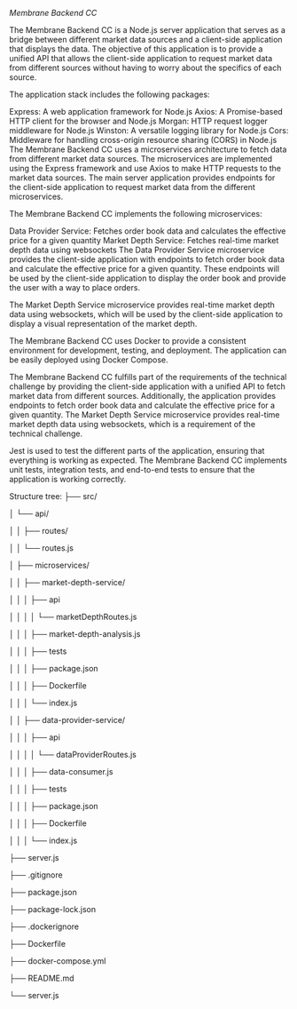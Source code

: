 *Membrane Backend CC*


The Membrane Backend CC is a Node.js server application that serves as a bridge between different market data sources and a client-side application that displays the data. The objective of this application is to provide a unified API that allows the client-side application to request market data from different sources without having to worry about the specifics of each source.

The application stack includes the following packages:

Express: A web application framework for Node.js
Axios: A Promise-based HTTP client for the browser and Node.js
Morgan: HTTP request logger middleware for Node.js
Winston: A versatile logging library for Node.js
Cors: Middleware for handling cross-origin resource sharing (CORS) in Node.js
The Membrane Backend CC uses a microservices architecture to fetch data from different market data sources. The microservices are implemented using the Express framework and use Axios to make HTTP requests to the market data sources. The main server application provides endpoints for the client-side application to request market data from the different microservices.

The Membrane Backend CC implements the following microservices:

Data Provider Service: Fetches order book data and calculates the effective price for a given quantity
Market Depth Service: Fetches real-time market depth data using websockets
The Data Provider Service microservice provides the client-side application with endpoints to fetch order book data and calculate the effective price for a given quantity. These endpoints will be used by the client-side application to display the order book and provide the user with a way to place orders.

The Market Depth Service microservice provides real-time market depth data using websockets, which will be used by the client-side application to display a visual representation of the market depth.

The Membrane Backend CC uses Docker to provide a consistent environment for development, testing, and deployment. The application can be easily deployed using Docker Compose.

The Membrane Backend CC fulfills part of the requirements of the technical challenge by providing the client-side application with a unified API to fetch market data from different sources. Additionally, the application provides endpoints to fetch order book data and calculate the effective price for a given quantity. The Market Depth Service microservice provides real-time market depth data using websockets, which is a requirement of the technical challenge.

Jest is used to test the different parts of the application, ensuring that everything is working as expected. The Membrane Backend CC implements unit tests, integration tests, and end-to-end tests to ensure that the application is working correctly.


Structure tree:
├── src/

│   └── api/

│   │    ├── routes/

│   │       └── routes.js

│   ├── microservices/

│   │   ├── market-depth-service/

│   │   │   ├── api

│   │   │   │    └── marketDepthRoutes.js

│   │   │   ├── market-depth-analysis.js

│   │   │   ├── tests

│   │   │   ├── package.json

│   │   │   ├── Dockerfile

│   │   │   └── index.js

│   │   ├── data-provider-service/

│   │   │    ├── api

│   │   │    │    └── dataProviderRoutes.js

│   │   │    ├── data-consumer.js

│   │   │    ├── tests

│   │   │    ├── package.json

│   │   │    ├── Dockerfile

│   │   │    └── index.js

├── server.js

├── .gitignore

├── package.json

├── package-lock.json

├── .dockerignore

├── Dockerfile

├── docker-compose.yml

├── README.md

└── server.js